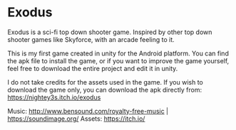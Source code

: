 # Exodus
Exodus is a sci-fi top down shooter game. Inspired by other top down shooter games like Skyforce, with an arcade feeling to it. 

This is my first game created in unity for the Android platform. You can find the apk file to install the game, or if you want to improve the game yourself, feel free to download the entire project and edit it in unity. 

I do not take credits for the assets used in the game. If you wish to download the game only, you can download the apk directly from: https://nightey3s.itch.io/exodus

Music: http://www.bensound.com/royalty-free-music | https://soundimage.org/
Assets: https://itch.io/
